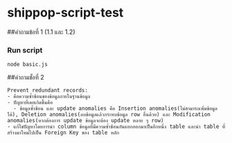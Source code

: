 # shippop-script-test

##คำถามข้อที่ 1 (1.1 และ 1.2)

### Run script
```
node basic.js
```

##คำถามขั้อที่ 2

```
Prevent redundant records: 
- คือความซ้ำซ้อนของข้อมูลภายในฐานข้อมูล
- ปัญหาที่เคยเกิดขึ้นคือ 
  - ข้อมูลซ้ำซ้อน และ update anomalies คือ Insertion anomalies(ไม่สามารถเพิ่มข้อมูลได้), Deletion anomalies(ลบข้อมูลแล้วกระทบข้อมูล row อื่นด้วย) และ Modification anomalies(หากต้องการ update ข้อมูลจะต้อง update หลาย ๆ row)
- แก้ไขปัญหาโดยการนำ column ข้อมูลที่มีความซ้ำซ้อนกันแยกออกมาเป็นอีกหนึ่ง table และนำ table ที่สร้างมาใหม่ไปเป็น Foreign Key ของ table หลัก
```
